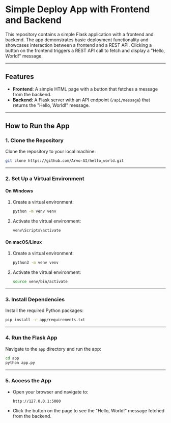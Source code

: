 # Simple Deploy App with Frontend and Backend

This repository contains a simple Flask application with a frontend and backend. The app demonstrates basic deployment functionality and showcases interaction between a frontend and a REST API. Clicking a button on the frontend triggers a REST API call to fetch and display a "Hello, World!" message.

---

## Features

- **Frontend**: A simple HTML page with a button that fetches a message from the backend.
- **Backend**: A Flask server with an API endpoint (`/api/message`) that returns the "Hello, World!" message.

---

## How to Run the App

### 1. Clone the Repository

Clone the repository to your local machine:

```bash
git clone https://github.com/Arvo-AI/hello_world.git
```

---

### 2. Set Up a Virtual Environment

#### **On Windows**

1. Create a virtual environment:

   ```bash
   python -m venv venv
   ```

2. Activate the virtual environment:
   ```bash
   venv\Scripts\activate
   ```

#### **On macOS/Linux**

1. Create a virtual environment:

   ```bash
   python3 -m venv venv
   ```

2. Activate the virtual environment:
   ```bash
   source venv/bin/activate
   ```

---

### 3. Install Dependencies

Install the required Python packages:

```bash
pip install -r app/requirements.txt
```

---

### 4. Run the Flask App

Navigate to the `app` directory and run the app:

```bash
cd app
python app.py
```

---

### 5. Access the App

- Open your browser and navigate to:
  ```
  http://127.0.0.1:5000
  ```
- Click the button on the page to see the "Hello, World!" message fetched from the backend.
